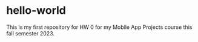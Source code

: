 # hello-world
This is my first repository for HW 0 for my Mobile App Projects course this fall semester 2023. 
